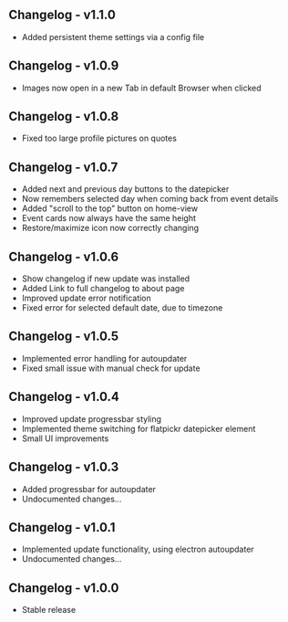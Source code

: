 ## Changelog - v1.1.0

- Added persistent theme settings via a config file


## Changelog - v1.0.9

- Images now open in a new Tab in default Browser when clicked


## Changelog - v1.0.8

- Fixed too large profile pictures on quotes


## Changelog - v1.0.7

- Added next and previous day buttons to the datepicker
- Now remembers selected day when coming back from event details
- Added "scroll to the top" button on home-view
- Event cards now always have the same height
- Restore/maximize icon now correctly changing


## Changelog - v1.0.6

- Show changelog if new update was installed
- Added Link to full changelog to about page
- Improved update error notification
- Fixed error for selected default date, due to timezone


## Changelog - v1.0.5

- Implemented error handling for autoupdater
- Fixed small issue with manual check for update


## Changelog - v1.0.4

- Improved update progressbar styling
- Implemented theme switching for flatpickr datepicker element
- Small UI improvements


## Changelog - v1.0.3

- Added progressbar for autoupdater
- Undocumented changes...


## Changelog - v1.0.1

- Implemented update functionality, using electron autoupdater
- Undocumented changes...


## Changelog - v1.0.0

- Stable release